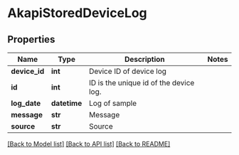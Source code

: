 # AkapiStoredDeviceLog

## Properties
Name | Type | Description | Notes
------------ | ------------- | ------------- | -------------
**device_id** | **int** | Device ID of device log | 
**id** | **int** | ID is the unique id of the device log. | 
**log_date** | **datetime** | Log of sample | 
**message** | **str** | Message | 
**source** | **str** | Source | 

[[Back to Model list]](../README.md#documentation-for-models) [[Back to API list]](../README.md#documentation-for-api-endpoints) [[Back to README]](../README.md)


